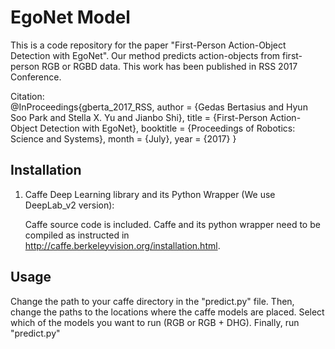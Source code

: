 # EgoNet Model

This is a code repository for the paper "First-Person Action-Object Detection with EgoNet". Our method predicts action-objects from first-person RGB or RGBD data. This work has been published in RSS 2017 Conference.

Citation:  
@InProceedings{gberta_2017_RSS, 
author = {Gedas Bertasius and Hyun Soo Park and Stella X. Yu and Jianbo Shi},
title = {First-Person Action-Object Detection with EgoNet},
booktitle = {Proceedings of Robotics: Science and Systems},
month = {July},
year = {2017}
}

## Installation

1. Caffe Deep Learning library and its Python Wrapper (We use DeepLab_v2 version):

	Caffe source code is included. Caffe and its python wrapper need to be compiled as instructed in http://caffe.berkeleyvision.org/installation.html. 


## Usage

Change the path to your caffe directory in the "predict.py" file. Then, change the paths to the locations where the caffe models are placed. Select which of the models you want to run (RGB or RGB + DHG). Finally, run "predict.py"